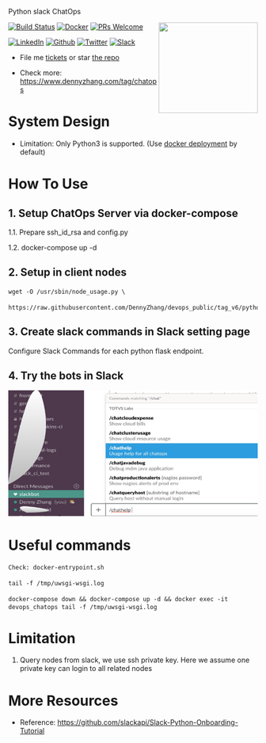 Python slack ChatOps

<a href="https://github.com/DennyZhang?tab=followers"><img align="right" width="200" height="183" src="https://www.dennyzhang.com/wp-content/uploads/denny/watermark/github.png" /></a>

[![Build Status](https://travis-ci.org/DennyZhang/chatops_slack.svg?branch=master)](https://travis-ci.org/DennyZhang/chatops_slack) [![Docker](https://www.dennyzhang.com/wp-content/uploads/sns/docker.png)](https://hub.docker.com/r/denny/chatops_slack/) [![PRs Welcome](https://img.shields.io/badge/PRs-welcome-brightgreen.svg)](http://makeapullrequest.com)

[![LinkedIn](https://www.dennyzhang.com/wp-content/uploads/sns/linkedin.png)](https://www.linkedin.com/in/dennyzhang001) [![Github](https://www.dennyzhang.com/wp-content/uploads/sns/github.png)](https://github.com/DennyZhang) [![Twitter](https://www.dennyzhang.com/wp-content/uploads/sns/twitter.png)](https://twitter.com/dennyzhang001) [![Slack](https://www.dennyzhang.com/wp-content/uploads/sns/slack.png)](https://goo.gl/ozDDyL)

- File me [tickets](https://github.com/DennyZhang/chatops_slack/issues) or star [the repo](https://github.com/DennyZhang/chatops_slack)

- Check more: https://www.dennyzhang.com/tag/chatops

# System Design
- Limitation: Only Python3 is supported. (Use [docker deployment](./docker-compose.yml) by default)

# How To Use
## 1. Setup ChatOps Server via docker-compose

1.1. Prepare ssh_id_rsa and config.py

1.2. docker-compose up -d

## 2. Setup in client nodes
```
wget -O /usr/sbin/node_usage.py \
     https://raw.githubusercontent.com/DennyZhang/devops_public/tag_v6/python/node_usage/node_usage.py
```

## 3. Create slack commands in Slack setting page
Configure Slack Commands for each python flask endpoint.

## 4. Try the bots in Slack
![](https://raw.githubusercontent.com/DennyZhang/chatops_slack/master/images/chatops.jpg)

# Useful commands
```
Check: docker-entrypoint.sh

tail -f /tmp/uwsgi-wsgi.log

docker-compose down && docker-compose up -d && docker exec -it devops_chatops tail -f /tmp/uwsgi-wsgi.log
```

# Limitation
1. Query nodes from slack, we use ssh private key. Here we assume one private key can login to all related nodes

# More Resources
- Reference: https://github.com/slackapi/Slack-Python-Onboarding-Tutorial
